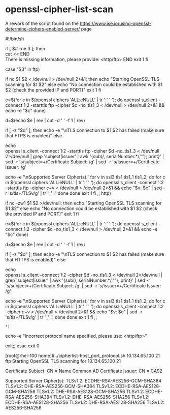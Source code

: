 # openssl-cipher-list-scan
A rework of the script found on the https://www.ise.io/using-openssl-determine-ciphers-enabled-server/ page

#!/bin/sh

if [ $# -ne 3 ]; then  
cat << END	
There is missing information, please provide: <IP> <PORT> <http/ftp>
END
exit 1
fi

case "$3" in
	ftp)

if nc $1 $2 < /dev/null > /dev/null 2>&1; then
	echo "Starting OpenSSL TLS scanning for $1 $2"
  else
	echo "No connection could be established with $1 $2 (check the provided IP and PORT)"
  exit 1
fi

e=$(for c in $(openssl ciphers 'ALL:eNULL' | tr ':' ' '); do
		openssl s_client -connect $1:$2 -starttls ftp -cipher $c -no_tls1_3 < /dev/null > /dev/null 2>&1 && echo -e "$c"
	done)
 
d=$(echo $e | rev | cut -d ' ' -f 1 | rev)

if [ -z "$d" ]; then
  echo -e "\nTLS connection to $1 $2 has failed (make sure that FTPS is enabled)"
else
  
  echo  
		openssl s_client -connect $1:$2 -starttls ftp -cipher $d -no_tls1_3 < /dev/null 2>/dev/null | grep 'subject\|issuer' | awk '{sub(/, serialNumber.*/,""); print}' | sed -r 's/subject=+/Certificate Subject: /g' | sed -r 's/issuer=+/Certificate Issuer:  /g'

  echo -e '\nSupported Server Cipher(s):'
		for v in ssl3 tls1 tls1_1 tls1_2; do
			for c in $(openssl ciphers 'ALL:eNULL' | tr ':' ' '); do
				openssl s_client -connect $1:$2 -starttls ftp -cipher $c -$v < /dev/null > /dev/null 2>&1 && echo "$v: $c" | sed -r 's/tls+/TLSv/g' | tr '_' '.' 
			done
		done 
  exit 1
fi
;;
	http)
	
if nc -zw1 $1 $2 >/dev/null; then
	echo "Starting OpenSSL TLS scanning for $1 $2"
  else
	echo "No connection could be established with $1 $2 (check the provided IP and PORT)"
  exit 1
fi

e=$(for c in $(openssl ciphers 'ALL:eNULL' | tr ':' ' '); do
		openssl s_client -connect $1:$2 -cipher $c -no_tls1_3 < /dev/null > /dev/null 2>&1 && echo -e "$c"
	done)
 
d=$(echo $e | rev | cut -d ' ' -f 1 | rev)

if [ -z "$d" ]; then
  echo -e "\nTLS connection to $1 $2 has failed (make sure that HTTPS is enabled)"
else
  
  echo  
		openssl s_client -connect $1:$2 -cipher $d -no_tls1_3 < /dev/null 2>/dev/null | grep 'subject\|issuer' | awk '{sub(/, serialNumber.*/,""); print}' | sed -r 's/subject=+/Certificate Subject: /g' | sed -r 's/issuer=+/Certificate Issuer:  /g'

  echo -e '\nSupported Server Cipher(s):'
		for v in ssl3 tls1 tls1_1 tls1_2; do
			for c in $(openssl ciphers 'ALL:eNULL' | tr ':' ' '); do
				openssl s_client -connect $1:$2 -cipher $c -$v < /dev/null > /dev/null 2>&1 && echo "$v: $c" | sed -r 's/tls+/TLSv/g' | tr '_' '.' 
			done
		done 
  exit 1
fi
;;	

	*)
echo -e "Incorrect protocol name specified, please use: <IP> <PORT> <http/ftp>"

exit;;
esac
exit 0


[root@rhel-100 home]# ./cipherlist-host_port_protocol.sh 10.134.65.100 21 ftp
Starting OpenSSL TLS scanning for 10.134.65.100 21

Certificate Subject: CN = Name Common AD
Certificate Issuer:  CN = CA92

Supported Server Cipher(s):
TLSv1.2: ECDHE-RSA-AES256-GCM-SHA384
TLSv1.2: DHE-RSA-AES256-GCM-SHA384
TLSv1.2: ECDHE-RSA-AES128-GCM-SHA256
TLSv1.2: DHE-RSA-AES128-GCM-SHA256
TLSv1.2: ECDHE-RSA-AES256-SHA384
TLSv1.2: DHE-RSA-AES256-SHA256
TLSv1.2: ECDHE-RSA-AES128-SHA256
TLSv1.2: DHE-RSA-AES128-SHA256
TLSv1.2: AES256-SHA256
